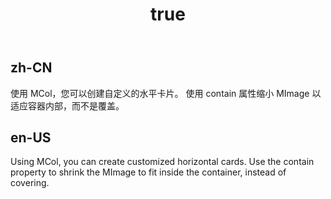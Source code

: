 ﻿---
order: 6
title:
  zh-CN: 水平卡片
  en-US: HorizontalCards
---

## zh-CN

使用 MCol，您可以创建自定义的水平卡片。 使用 contain 属性缩小 MImage 以适应容器内部，而不是覆盖。 

## en-US

Using MCol, you can create customized horizontal cards. Use the contain property to shrink the MImage to fit inside the container, instead of covering.
